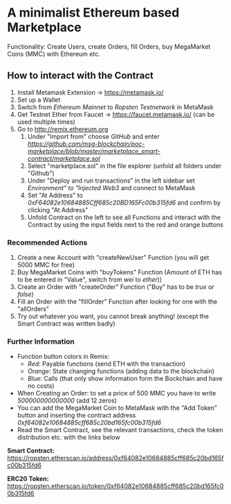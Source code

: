# A minimalist Ethereum based Marketplace
Functionality: Create Users, create Orders, fill Orders, buy MegaMarket Coins (MMC) with Ethereum etc.

## How to interact with the Contract

1. Install Metamask Extension -> https://metamask.io/
2. Set up a Wallet
3. Switch from *Ethereum Mainnet* to *Ropsten Testnetwork* in MetaMask
4. Get Testnet Ether from Faucet -> https://faucet.metamask.io/ (can be used multiple times)
5. Go to http://remix.ethereum.org
   1. Under "Import from" choose *GitHub* and enter *https://github.com/msg-blockchain/poc-marketplace/blob/master/marketplace_smart-contract/marketplace.sol*
   2. Select "marketplace.sol" in the file explorer (unfold all folders under "Github")
   3. Under "Deploy and run transactions" in the left sidebar set *Environment" to "Injected Web3* and connect to MetaMask
   4. Set "At Address" to *0xF64082e10684885Cff685c20BD165Fc00b315fd6* and confirm by clicking "At Address"
   5. Unfold Contract on the left to see all Functions and interact with the Contract by using the input fields next to the red and orange buttons

### Recommended Actions

1. Create a new Account with "createNewUser" Function (you will get 5000 MMC for free)
2. Buy MegaMarket Coins with "buyTokens" Function (Amount of ETH has to be entered in "Value", switch from *wei* to *ether*))
3. Create an Order with "createOrder" Function ("Buy" has to be *true* or *false*)
4. Fill an Order with the "fillOrder" Function after looking for one with the "allOrders"
5. Try out whatever you want, you cannot break anything! (except the Smart Contract was written badly)

### Further Information

- Function button colors in Remix:
  - *Red*: Payable functions (send ETH with the transaction)
  - *Orange*: State changing functions (adding data to the blockchain)
  - *Blue*: Calls (that only show information form the Bockchain and have no costs)
- When Creating an Order: to set a price of 500 MMC you have to write *500000000000000* (add 12 zeros)
- You can add the MegaMarket Coin to MetaMask with the "Add Token" button and inserting the contract address *0xf64082e10684885cff685c20bd165fc00b315fd6*
- Read the Smart Contract, see the relevant transactions, check the token distribution etc. with the links below

**Smart Contract:** https://ropsten.etherscan.io/address/0xf64082e10684885cff685c20bd165fc00b315fd6

**ERC20 Token:** https://ropsten.etherscan.io/token/0xf64082e10684885cff685c20bd165fc00b315fd6
